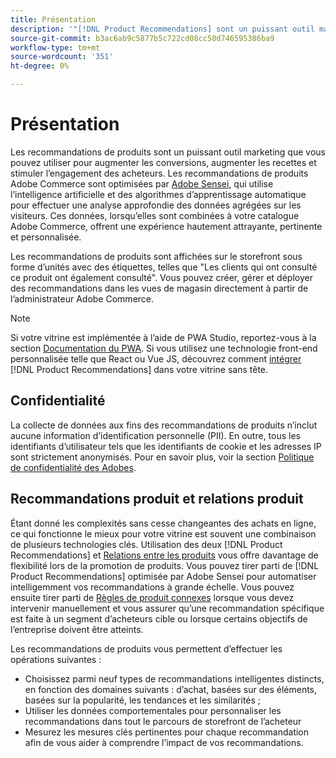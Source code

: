 ```yaml
---
title: Présentation
description: '"[!DNL Product Recommendations] sont un puissant outil marketing que vous pouvez utiliser pour augmenter les conversions, augmenter les recettes et stimuler l’engagement des acheteurs."'
source-git-commit: b3ac6ab9c5877b5c722cd08cc50d746595386ba9
workflow-type: tm+mt
source-wordcount: '351'
ht-degree: 0%

---
```


# Présentation

Les recommandations de produits sont un puissant outil marketing que vous pouvez utiliser pour augmenter les conversions, augmenter les recettes et stimuler l’engagement des acheteurs. Les recommandations de produits Adobe Commerce sont optimisées par [Adobe Sensei](https://www.adobe.com/sensei.html), qui utilise l’intelligence artificielle et des algorithmes d’apprentissage automatique pour effectuer une analyse approfondie des données agrégées sur les visiteurs. Ces données, lorsqu’elles sont combinées à votre catalogue Adobe Commerce, offrent une expérience hautement attrayante, pertinente et personnalisée.

Les recommandations de produits sont affichées sur le storefront sous forme d’unités avec des étiquettes, telles que &quot;Les clients qui ont consulté ce produit ont également consulté&quot;. Vous pouvez créer, gérer et déployer des recommandations dans les vues de magasin directement à partir de l’administrateur Adobe Commerce.

>[!NOTE]
>
> Si votre vitrine est implémentée à l’aide de PWA Studio, reportez-vous à la section [Documentation du PWA](https://developer.adobe.com/commerce/pwa-studio/integrations/product-recommendations/). Si vous utilisez une technologie front-end personnalisée telle que React ou Vue JS, découvrez comment [intégrer](headless.md) [!DNL Product Recommendations] dans votre vitrine sans tête.

## Confidentialité

La collecte de données aux fins des recommandations de produits n’inclut aucune information d’identification personnelle (PII). En outre, tous les identifiants d’utilisateur tels que les identifiants de cookie et les adresses IP sont strictement anonymisés. Pour en savoir plus, voir la section [Politique de confidentialité des Adobes](https://www.adobe.com/privacy/policy.html).

## Recommandations produit et relations produit

Étant donné les complexités sans cesse changeantes des achats en ligne, ce qui fonctionne le mieux pour votre vitrine est souvent une combinaison de plusieurs technologies clés. Utilisation des deux [!DNL Product Recommendations] et [Relations entre les produits](https://docs.magento.com/user-guide/marketing/product-relationships.html) vous offre davantage de flexibilité lors de la promotion de produits. Vous pouvez tirer parti de [!DNL Product Recommendations] optimisée par Adobe Sensei pour automatiser intelligemment vos recommandations à grande échelle. Vous pouvez ensuite tirer parti de [Règles de produit connexes](https://docs.magento.com/user-guide/marketing/product-related-rules.html) lorsque vous devez intervenir manuellement et vous assurer qu’une recommandation spécifique est faite à un segment d’acheteurs cible ou lorsque certains objectifs de l’entreprise doivent être atteints.

Les recommandations de produits vous permettent d’effectuer les opérations suivantes :

- Choisissez parmi neuf types de recommandations intelligentes distincts, en fonction des domaines suivants : d’achat, basées sur des éléments, basées sur la popularité, les tendances et les similarités ;
- Utiliser les données comportementales pour personnaliser les recommandations dans tout le parcours de storefront de l’acheteur
- Mesurez les mesures clés pertinentes pour chaque recommandation afin de vous aider à comprendre l’impact de vos recommandations.
